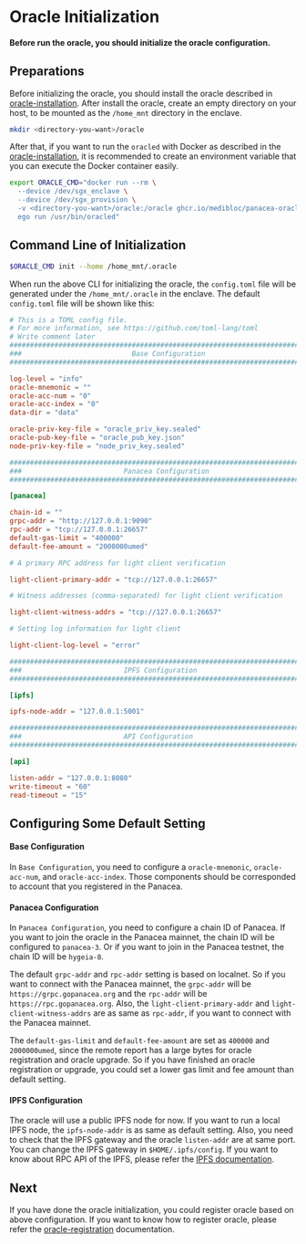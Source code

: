 # Oracle Initialization

#### Before run the oracle, you should initialize the oracle configuration.

## Preparations

Before initializing the oracle, you should install the oracle described
in [oracle-installation](./1-oracle-installation.md).
After install the oracle, create an empty directory on your host, to be mounted as the `/home_mnt` directory in the
enclave.

```bash
mkdir <directory-you-want>/oracle
```

After that, if you want to run the `oracled` with Docker as described in
the [oracle-installation](./1-oracle-installation.md),
it is recommended to create an environment variable that you can execute the Docker container easily.

```bash
export ORACLE_CMD="docker run --rm \
  --device /dev/sgx_enclave \
  --device /dev/sgx_provision \
  -v <directory-you-want>/oracle:/oracle ghcr.io/medibloc/panacea-oracle:latest \
  ego run /usr/bin/oracled"
```

## Command Line of Initialization

```bash
$ORACLE_CMD init --home /home_mnt/.oracle 
```

When run the above CLI for initializing the oracle, the `config.toml` file will be generated under
the `/home_mnt/.oracle`
in the enclave.
The default `config.toml` file will be shown like this:

```toml
# This is a TOML config file.
# For more information, see https://github.com/toml-lang/toml
# Write comment later
###############################################################################
###                           Base Configuration                            ###
###############################################################################

log-level = "info"
oracle-mnemonic = ""
oracle-acc-num = "0"
oracle-acc-index = "0"
data-dir = "data"

oracle-priv-key-file = "oracle_priv_key.sealed"
oracle-pub-key-file = "oracle_pub_key.json"
node-priv-key-file = "node_priv_key.sealed"

###############################################################################
###                         Panacea Configuration                           ###
###############################################################################

[panacea]

chain-id = ""
grpc-addr = "http://127.0.0.1:9090"
rpc-addr = "tcp://127.0.0.1:26657"
default-gas-limit = "400000"
default-fee-amount = "2000000umed"

# A primary RPC address for light client verification

light-client-primary-addr = "tcp://127.0.0.1:26657"

# Witness addresses (comma-separated) for light client verification

light-client-witness-addrs = "tcp://127.0.0.1:26657"

# Setting log information for light client

light-client-log-level = "error"

###############################################################################
###                         IPFS Configuration                           ###
###############################################################################

[ipfs]

ipfs-node-addr = "127.0.0.1:5001"

###############################################################################
###                         API Configuration                           ###
###############################################################################

[api]

listen-addr = "127.0.0.1:8080"
write-timeout = "60"
read-timeout = "15"
```

## Configuring Some Default Setting

#### Base Configuration

In `Base Configuration`, you need to configure a `oracle-mnemonic`, `oracle-acc-num`, and `oracle-acc-index`. Those
components should be corresponded to account that you registered in the Panacea.

#### Panacea Configuration

In `Panacea Configuration`, you need to configure a chain ID of Panacea. If you want to join the oracle in the Panacea
mainnet, the chain ID will be configured to `panacea-3`. Or if you want to join in the Panacea testnet, the chain ID
will be `hygeia-8`.

The default `grpc-addr` and `rpc-addr` setting is based on localnet. So if you want to connect with the Panacea
mainnet, the `grpc-addr` will be `https://grpc.gopanacea.org` and the `rpc-addr` will be `https://rpc.gopanacea.org`.
Also, the `light-client-primary-addr` and `light-client-witness-addrs` are as same as `rpc-addr`, if you want to
connect with the Panacea mainnet.

The `default-gas-limit` and `default-fee-amount` are set as `400000` and `2000000umed`, since the remote report has a
large bytes for oracle registration and oracle upgrade. So if you have finished an oracle registration or upgrade, you
could set a lower gas limit and fee amount than default setting.

#### IPFS Configuration

The oracle will use a public IPFS node for now. If you want to run a local IPFS node, the `ipfs-node-addr` is as same as
default setting. Also, you need to check that the IPFS gateway and the oracle `listen-addr` are at same port. You can
change the IPFS gateway in `$HOME/.ipfs/config`. If you want to know about RPC API of the IPFS, please refer
the [IPFS documentation](https://docs.ipfs.tech/reference/kubo/rpc/).

## Next

If you have done the oracle initialization, you could register oracle based on above configuration. If you want to know
how to register oracle, please refer the [oracle-registration](./4-oracle-registration.md) documentation.

